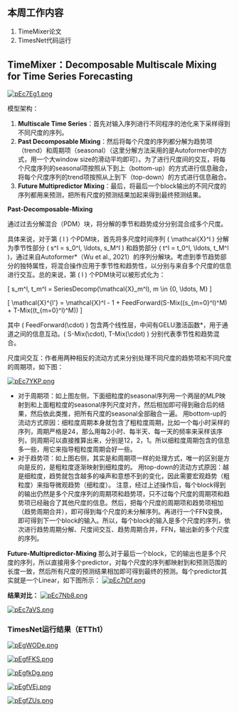 ## 本周工作内容
1. TimeMixer论文
2. TimesNet代码运行

## TimeMixer：Decomposable Multiscale Mixing for Time Series Forecasting

[![pEc7Eg1.png](https://s21.ax1x.com/2025/04/07/pEc7Eg1.png)](https://imgse.com/i/pEc7Eg1)

模型架构：

1. **Multiscale Time Series**：首先对输入序列进行不同程序的池化来下采样得到不同尺度的序列。
2. **Past Decomposable Mixing**：然后将每个尺度的序列都分解为趋势项（trend）和周期项（seasonal）（这里分解方法采用的是Autoformer中的方式，用一个大window size的滑动平均即可）。为了进行尺度间的交互，将每个尺度序列的seasonal项按照从下到上（bottom-up）的方式进行信息融合，将每个尺度序列的trend项按照从上到下（top-down）的方式进行信息融合。
3. **Future Multipredictor Mixing**：最后，将最后一个block输出的不同尺度的序列都用来预测，把所有尺度的预测结果加起来得到最终预测结果。

**Past-Decomposable-Mixing**

通过过去分解混合（PDM）块，将分解的季节和趋势成分分别混合成多个尺度。

具体来说，对于第 \( l \) 个PDM块，首先将多尺度时间序列 \( \mathcal{X}^l \) 分解为季节性部分 \( s^l = s_0^l, \ldots, s_M^l \) 和趋势部分 \( t^l = t_0^l, \ldots, t_M^l \)，通过来自Autoformer*（Wu et al., 2021）的序列分解块。考虑到季节趋势部分的独特属性，将混合操作应用于季节性和趋势性，以分别与来自多个尺度的信息进行交互。总的来说，第 \( l \) 个PDM块可以被形式化为：

\[ s_m^l, t_m^l = SeriesDecomp(\mathcal{X}_m^l), m \in \{0, \ldots, M\} \]

\[ \mathcal{X}^{l'} = \mathcal{X}^l - 1 + FeedForward(S-Mix((s_{m=0}^l)^M) + T-Mix((t_{m=0}^l)^M)) \]

其中 \( FeedForward(\cdot) \) 包含两个线性层，中间有GELU激活函数*，用于通道之间的信息互动。\( S-Mix(\cdot), T-Mix(\cdot) \) 分别代表季节性和趋势混合。


尺度间交互：作者用两种相反的流动方式来分别处理不同尺度的趋势项和不同尺度的周期项，如下图：


[![pEc7YKP.png](https://s21.ax1x.com/2025/04/07/pEc7YKP.png)](https://imgse.com/i/pEc7YKP)

- 对于周期项：如上图左侧，下面细粒度的seasonal序列用一个两层的MLP映射到和上面粗粒度的seasonal序列尺度对齐，然后相加即可得到融合后的结果，然后依此类推，把所有尺度的seasonal全部融合一遍。
  用bottom-up的流动方式原因：细粒度周期本身就包含了粗粒度周期，比如一个每小时采样的序列，周期严格是24，那么用每2小时、每半天、每一天的频率来采样该序列，则周期可以直接推算出来，分别是12，2，1。所以细粒度周期包含的信息多一些，用它来指导粗粒度周期会好一些。
- 对于趋势项：如上图右侧，其实是和周期项一样的处理方式，唯一的区别是方向是反的，是粗粒度逐渐映射到细粒度的。
  用top-down的流动方式原因：越是细粒度，趋势就包含越多的噪声和意想不到的变化，因此需要宏观趋势（粗粒度）来指导微观趋势（细粒度）。
注意，经过上述操作后，每个block得到的输出仍然是多个尺度序列的周期项和趋势项，只不过每个尺度的周期项和趋势项已经融合了其他尺度的信息。然后，把每个尺度的周期项和趋势项相加（趋势周期合并），即可得到每个尺度的未分解序列。再进行一个FFN变换，即可得到下一个block的输入。所以，每个block的输入是多个尺度的序列，依次进行趋势周期分解、尺度间交互、趋势周期合并，FFN，输出新的多个尺度的序列。

**Future-Multipredictor-Mixing**
那么对于最后一个block，它的输出也是多个尺度的序列，所以直接用多个predictor，对每个尺度的序列都映射到和预测范围的长度一致，然后所有尺度的预测结果相加即可得到最终的预测。每个predictor其实就是一个Linear，如下图所示：
[![pEc7tDf.png](https://s21.ax1x.com/2025/04/07/pEc7tDf.png)](https://imgse.com/i/pEc7tDf)

**结果对比：**
[![pEc7Nb8.png](https://s21.ax1x.com/2025/04/07/pEc7Nb8.png)](https://imgse.com/i/pEc7Nb8)

[![pEc7aVS.png](https://s21.ax1x.com/2025/04/07/pEc7aVS.png)](https://imgse.com/i/pEc7aVS)


### TimesNet运行结果（ETTh1）
[![pEgWODe.png](https://s21.ax1x.com/2025/04/09/pEgWODe.png)](https://imgse.com/i/pEgWODe)

[![pEgfFKS.png](https://s21.ax1x.com/2025/04/09/pEgfFKS.png)](https://imgse.com/i/pEgfFKS)

[![pEgfkDg.png](https://s21.ax1x.com/2025/04/09/pEgfkDg.png)](https://imgse.com/i/pEgfkDg)

[![pEgfVEj.png](https://s21.ax1x.com/2025/04/09/pEgfVEj.png)](https://imgse.com/i/pEgfVEj)

[![pEgfZUs.png](https://s21.ax1x.com/2025/04/09/pEgfZUs.png)](https://imgse.com/i/pEgfZUs)